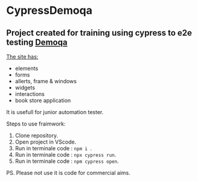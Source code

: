 # CypressDemoqa
## Project created for training using cypress to e2e testing [Demoqa](https://demoqa.com/)

[The site has:](https://demoqa.com/)
* elements
* forms
* allerts, frame & windows
* widgets
* interactions
* book store application

It is usefull for junior automation tester.

Steps to use fraimwork:
1. Clone repository.
2. Open project in VScode.
3. Run in terminale code : `npm i `.
4. Run in terminale code : `npx cypress run`.
5. Run in terminale code : `npm cypress open`.

PS. Please not use it is  code for commercial aims.